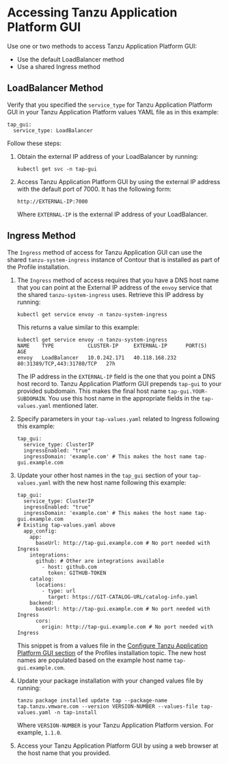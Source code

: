 # Accessing Tanzu Application Platform GUI

Use one or two methods to access Tanzu Application Platform GUI:

* Use the default LoadBalancer method
* Use a shared Ingress method


## <a id="lb-method"></a> LoadBalancer Method

Verify that you specified the `service_type` for Tanzu Application Platform GUI in your
Tanzu Application Platform values YAML file as in this example:

```
tap_gui:
  service_type: LoadBalancer
```

Follow these steps:

1. Obtain the external IP address of your LoadBalancer by running:

    ```
    kubectl get svc -n tap-gui
    ```

1. Access Tanzu Application Platform GUI by using the external IP address with the default port of 7000.
It has the following form:

    ```
    http://EXTERNAL-IP:7000
    ```
    Where `EXTERNAL-IP` is the external IP address of your LoadBalancer.

## <a id="ingress-method"></a> Ingress Method

The `Ingress` method of access for Tanzu Application GUI can use the shared `tanzu-system-ingress`
instance of Contour that is installed as part of the Profile installation.

1. The `Ingress` method of access requires that you have a DNS host name that you can point at the External
IP address of the `envoy` service that the shared `tanzu-system-ingress` uses. Retrieve this IP address by
running:

    ```
    kubectl get service envoy -n tanzu-system-ingress
    ```

    This returns a value similar to this example:

    ```
    kubectl get service envoy -n tanzu-system-ingress
    NAME    TYPE           CLUSTER-IP     EXTERNAL-IP      PORT(S)                      AGE
    envoy   LoadBalancer   10.0.242.171   40.118.168.232   80:31389/TCP,443:31780/TCP   27h
    ```

    The IP address in the `EXTERNAL-IP` field is the one that you point a DNS host record to.
    Tanzu Application Platform GUI prepends `tap-gui` to your provided subdomain.
    This makes the final host name `tap-gui.YOUR-SUBDOMAIN`. You use this host name in the appropriate
    fields in the `tap-values.yaml` mentioned later.

1. Specify parameters in your `tap-values.yaml` related to Ingress following this example:

    ```
    tap_gui:
      service_type: ClusterIP
      ingressEnabled: "true"
      ingressDomain: 'example.com' # This makes the host name tap-gui.example.com
    ```

1. Update your other host names in the `tap_gui` section of your `tap-values.yaml` with the new host name following this example:

    ```
    tap_gui:
      service_type: ClusterIP
      ingressEnabled: "true"
      ingressDomain: 'example.com' # This makes the host name tap-gui.example.com
    # Existing tap-values.yaml above  
      app_config:
        app:
          baseUrl: http://tap-gui.example.com # No port needed with Ingress
        integrations:
          github: # Other are integrations available
            - host: github.com
              token: GITHUB-TOKEN
        catalog:
          locations:
            - type: url
              target: https://GIT-CATALOG-URL/catalog-info.yaml
        backend:
          baseUrl: http://tap-gui.example.com # No port needed with Ingress
          cors:
            origin: http://tap-gui.example.com # No port needed with Ingress
    ```

    This snippet is from a values file in the
    [Configure Tanzu Application Platform GUI section](../install.md#configure-tap-gui) of the
    Profiles installation topic. The new host names are populated based on the example host name
    `tap-gui.example.com`.

1. Update your package installation with your changed values file by running:

    ```
    tanzu package installed update tap --package-name tap.tanzu.vmware.com --version VERSION-NUMBER --values-file tap-values.yaml -n tap-install
    ```

    Where `VERSION-NUMBER` is your Tanzu Application Platform version. For example, `1.1.0`.

1. Access your Tanzu Application Platform GUI by using a web browser at the host name that you provided.
